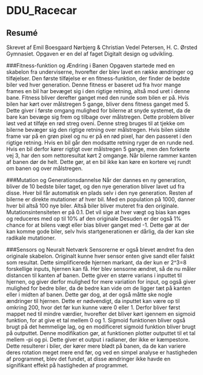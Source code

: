 # DDU_Racecar

## Resumé

Skrevet af Emil Boesgaard Nørbjerg & Christian Vedel Petersen, H. C. Ørsted Gymnasiet.
Opgaven er en del af faget Digitalt design og udvikling.

###Fitness-funktion og Ændring i Banen
Opgaven startede med en skabelon fra underviserne, hvorefter der blev lavet en række ændringer og tilføjelser.
Den første tilføjelse er en fitness-funktion, der finder de bedste biler ved hver generation.
Denne fitness er baseret ud fra hvor mange frames en bil har bevæget sig i den rigtige retning, altså mod uret i denne bane.
Fitness bliver derefter ganget med den runde som bilen er på. Hvis bilen har kørt over målstregen 5 gange, bliver dens fitness ganget med 5.
Dette giver i første omgang mulighed for bilerne at snyde systemet, da de bare kan bevæge sig frem og tilbage over målstregen.
Dette problem bliver løst ved at tilføje en rød streg oveni. Denne streg bruges til at tjekke om bilerne bevæger sig den rigtige retning over målstregen.
Hvis bilen sidste frame var på en grøn pixel og nu er på en rød pixel, har den passeret i den rigtige retning. Hvis en bil går den modsatte retning ryger de en
runde ned. Hvis en bil derfor kører rigtigt over målstregen 5 gange, men den forkerte vej 3, har den som nettoresultat kørt 2 omgange.
Når bilerne rammer kanten af banen dør de helt. Dette gør, at en bil ikke kan køre en kortere vej rundt om banen og over målstregen.

###Mutation og Generationsdannelse
Når der dannes en ny generation, bliver de 10 bedste biler taget, og den nye generation bliver lavet ud fra disse.
Hver bil får automatisk en plads selv i den nye generation. Resten af bilerne er direkte mutationer af hver bil.
Med en population på 1000, danner hver bil altså 100 nye biler. Altså biler bliver muteret fra den originale.
Mutationsintensiteten er på 0.1. Det vil sige at hver vægt og bias kan øges og reduceres med op til 10% af den originale
Desuden er der også 1% chance for at bilens vægt eller bias bliver ganget med -1. Dette gør at der kan komme gode biler,
selv hvis startgenerationen er dårlig, da der kan ske radikale mutationer.

###Sensors og Neuralt Netværk
Sensorerne er også blevet ændret fra den originale skabelon. Originalt kunne hver sensor enten give sandt eller falskt som resultat.
Dette simplificerede hjernen markant, da der kun er 2^3=8 forskellige inputs, hjernen kan få.
Her blev sensorne ændret, så de nu måler distancen til kanten af banen. Dette giver en større varians i inputtet til hjernen,
og giver derfor mulighed for mere variation for input, og også giver mulighed for bedre biler, da de bedre kan vide om de ligger tæt på kanten eller i midten af banen.
Dette gør dog, at der også måtte ske nogle ændringer til hjernen. Dette er nødvendigt, da inputtet kan være op til omkring 200, hvor det før kun kunne være 0 eller 1.
Derfor bliver først mappet ned til mindre værdier, hvorefter det bliver kørt igennem en sigmoid funktion, for at give et tal mellem 0 og 1.
Sigmoid funktionen bliver også brugt på det hemmelige lag, og en modificeret sigmoid funktion bliver brugt på outputtet.
Denne modifikation gør, at funktionen plotter outputtet til et tal mellem -pi og pi. Dette giver et output i radianer, der ikke er kæmpestore.
Dette resulterer i biler, der kører mere blødt på banen, da de kan variere deres rotation meget mere end før, og ved en simpel analyse er hastigheden af programmet,
blev det fundet, at disse ændringer ikke havde en signifikant effekt på hastigheden af programmet.